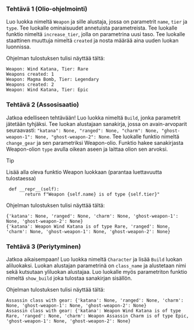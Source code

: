### Tehtävä 1 (Olio-ohjelmointi)
Luo luokka nimeltä `Weapon` ja sille alustaja, jossa on parametrit `name`, `tier` ja `type`.
Tee luokalle ominaisuudet annetuista parametreista. Tee luokalle funktio nimeltä `increase_tier`, jolla on parametrina uusi taso.
Tee luokalle staattinen muuttuja nimeltä `created` ja nosta määrää aina uuden luokan luonnissa.

Ohjelman tulostuksen tulisi näyttää tältä:
```
Weapon: Wind Katana, Tier: Rare
Weapons created: 1
Weapon: Magma Bomb, Tier: Legendary
Weapons created: 2
Weapon: Wind Katana, Tier: Epic
```
### Tehtävä 2 (Assosisaatio)

Jatkoa edelliseen tehtävään! Luo luokka nimeltä `Build`, jonka parametrit jätetään tyhjäksi. Tee luokan alustajaan sanakirja, jossa on avain-arvoparit
seuraavasti: `"katana": None, "ranged": None, "charm": None, "ghost-weapon-1": None, "ghost-weapon-2": None`. Tee luokalle funktio nimeltä `change_gear` ja sen parametriksi Weapon-olio. Funktio hakee sanakirjasta Weapon-olion `type` avulla oikean aseen ja laittaa olion sen arvoksi. 

> [!TIP]
> Lisää alla oleva funktio Weapon luokkaan (parantaa luettavuutta tulostaessa)
> ```
>  def __repr__(self):
>        return f"Weapon {self.name} is of type {self.tier}"
> ```

Ohjelman tulostuksen tulisi näyttää tältä:
```
{'katana': None, 'ranged': None, 'charm': None, 'ghost-weapon-1': None, 'ghost-weapon-2': None}
{'katana': Weapon Wind Katana is of type Rare, 'ranged': None, 'charm': None, 'ghost-weapon-1': None, 'ghost-weapon-2': None}
```

### Tehtävä 3 (Periytyminen)

Jatkoa aikaisempaan! Luo luokka nimeltä `Character` ja lisää `Build` luokan aliluokaksi. Luokan alustajan parametrinä on `class_name` ja alustetaan nimi sekä kutsutaan yliluokan alustajaa. Luo luokalle myös parametriton funktio nimeltä `show_build` joka tulostaa sanakirjan sisällön.

Ohjelman tulostuksen tulisi näyttää tältä:
```
Assassin class with gear: {'katana': None, 'ranged': None, 'charm': None, 'ghost-weapon-1': None, 'ghost-weapon-2': None}
Assassin class with gear: {'katana': Weapon Wind Katana is of type Rare, 'ranged': None, 'charm': Weapon Assassin Charm is of type Epic, 'ghost-weapon-1': None, 'ghost-weapon-2': None}
```
